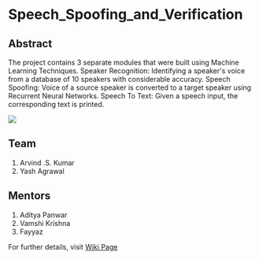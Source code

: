 # Speech_Spoofing_and_Verification

## Abstract

The project contains 3 separate modules that were built using Machine Learning Techniques. 
Speaker Recognition: Identifying a speaker's voice from a database of 10 speakers with considerable accuracy.
Speech Spoofing: Voice of a source speaker is converted to a target speaker using Recurrent Neural Networks.
Speech To Text: Given a speech input, the corresponding text is printed.

![](https://github.com/eYSIP-2017/eYSIP-2017_Speech_Spoofing_and_Verification/blob/master/Workflow.png)

## Team

1. Arvind .S. Kumar
2. Yash Agrawal

## Mentors

1. Aditya Panwar
2. Vamshi Krishna
3. Fayyaz

For further details, visit [Wiki Page](https://github.com/eYSIP-2017/eYSIP-2017_Speech_Spoofing_and_Verification/wiki)
